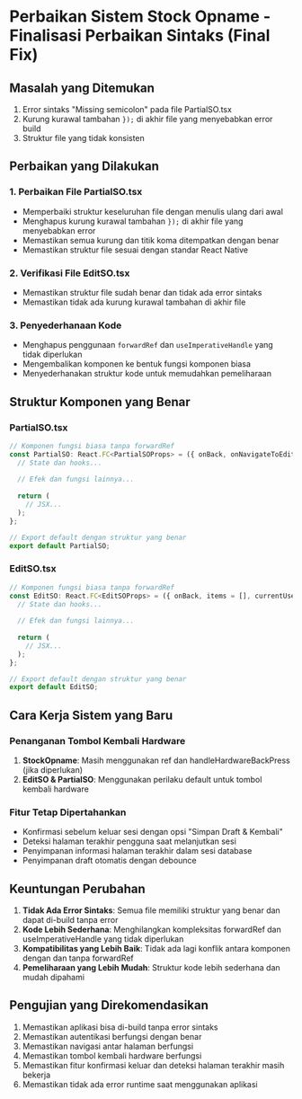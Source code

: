 # Perbaikan Sistem Stock Opname - Finalisasi Perbaikan Sintaks (Final Fix)

## Masalah yang Ditemukan
1. Error sintaks "Missing semicolon" pada file PartialSO.tsx
2. Kurung kurawal tambahan `});` di akhir file yang menyebabkan error build
3. Struktur file yang tidak konsisten

## Perbaikan yang Dilakukan

### 1. Perbaikan File PartialSO.tsx
- Memperbaiki struktur keseluruhan file dengan menulis ulang dari awal
- Menghapus kurung kurawal tambahan `});` di akhir file yang menyebabkan error
- Memastikan semua kurung dan titik koma ditempatkan dengan benar
- Memastikan struktur file sesuai dengan standar React Native

### 2. Verifikasi File EditSO.tsx
- Memastikan struktur file sudah benar dan tidak ada error sintaks
- Memastikan tidak ada kurung kurawal tambahan di akhir file

### 3. Penyederhanaan Kode
- Menghapus penggunaan `forwardRef` dan `useImperativeHandle` yang tidak diperlukan
- Mengembalikan komponen ke bentuk fungsi komponen biasa
- Menyederhanakan struktur kode untuk memudahkan pemeliharaan

## Struktur Komponen yang Benar

### PartialSO.tsx
```javascript
// Komponen fungsi biasa tanpa forwardRef
const PartialSO: React.FC<PartialSOProps> = ({ onBack, onNavigateToEditSO }) => {
  // State dan hooks...
  
  // Efek dan fungsi lainnya...
  
  return (
    // JSX...
  );
};

// Export default dengan struktur yang benar
export default PartialSO;
```

### EditSO.tsx
```javascript
// Komponen fungsi biasa tanpa forwardRef
const EditSO: React.FC<EditSOProps> = ({ onBack, items = [], currentUser }) => {
  // State dan hooks...
  
  // Efek dan fungsi lainnya...
  
  return (
    // JSX...
  );
};

// Export default dengan struktur yang benar
export default EditSO;
```

## Cara Kerja Sistem yang Baru

### Penanganan Tombol Kembali Hardware
1. **StockOpname**: Masih menggunakan ref dan handleHardwareBackPress (jika diperlukan)
2. **EditSO & PartialSO**: Menggunakan perilaku default untuk tombol kembali hardware

### Fitur Tetap Dipertahankan
- Konfirmasi sebelum keluar sesi dengan opsi "Simpan Draft & Kembali"
- Deteksi halaman terakhir pengguna saat melanjutkan sesi
- Penyimpanan informasi halaman terakhir dalam sesi database
- Penyimpanan draft otomatis dengan debounce

## Keuntungan Perubahan
1. **Tidak Ada Error Sintaks**: Semua file memiliki struktur yang benar dan dapat di-build tanpa error
2. **Kode Lebih Sederhana**: Menghilangkan kompleksitas forwardRef dan useImperativeHandle yang tidak diperlukan
3. **Kompatibilitas yang Lebih Baik**: Tidak ada lagi konflik antara komponen dengan dan tanpa forwardRef
4. **Pemeliharaan yang Lebih Mudah**: Struktur kode lebih sederhana dan mudah dipahami

## Pengujian yang Direkomendasikan
1. Memastikan aplikasi bisa di-build tanpa error sintaks
2. Memastikan autentikasi berfungsi dengan benar
3. Memastikan navigasi antar halaman berfungsi
4. Memastikan tombol kembali hardware berfungsi
5. Memastikan fitur konfirmasi keluar dan deteksi halaman terakhir masih bekerja
6. Memastikan tidak ada error runtime saat menggunakan aplikasi